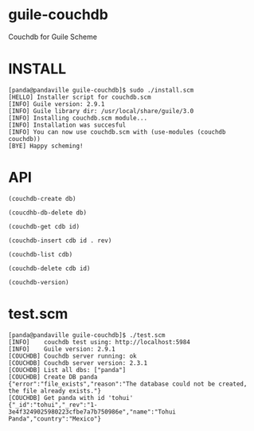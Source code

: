 # guile-couchdb
Couchdb for Guile Scheme

# INSTALL
```
[panda@pandaville guile-couchdb]$ sudo ./install.scm 
[HELLO] Installer script for couchdb.scm
[INFO] Guile version: 2.9.1
[INFO] Guile library dir: /usr/local/share/guile/3.0
[INFO] Installing couchdb.scm module...
[INFO] Installation was succesful
[INFO] You can now use couchdb.scm with (use-modules (couchdb couchdb))
[BYE] Happy scheming!
```

# API

`(couchdb-create db)`

`(coucdhb-db-delete db)`

`(couchdb-get cdb id)`

`(couchdb-insert cdb id . rev)`

`(couchdb-list cdb)`

`(couchdb-delete cdb id)`

`(couchdb-version)`

# test.scm

```
[panda@pandaville guile-couchdb]$ ./test.scm 
[INFO]    couchdb test using: http://localhost:5984
[INFO]    Guile version: 2.9.1
[COUCHDB] Couchdb server running: ok
[COUCHDB] Couchdb server version: 2.3.1
[COUCHDB] List all dbs: ["panda"]
[COUCHDB] Create DB panda
{"error":"file_exists","reason":"The database could not be created, the file already exists."}
[COUCHDB] Get panda with id 'tohui'
{"_id":"tohui","_rev":"1-3e4f3249025980223cfbe7a7b750986e","name":"Tohui Panda","country":"Mexico"}
```
